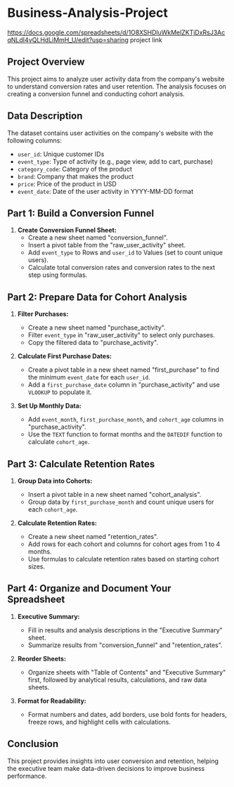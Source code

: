 # Business-Analysis-Project
https://docs.google.com/spreadsheets/d/1O8XSHDluWkMelZKTjDxRsJ3AcqNLdI4vQLHdLiMmH_U/edit?usp=sharing
 project link

## Project Overview
This project aims to analyze user activity data from the company's website to understand conversion rates and user retention. The analysis focuses on creating a conversion funnel and conducting cohort analysis.

## Data Description
The dataset contains user activities on the company's website with the following columns:
- `user_id`: Unique customer IDs
- `event_type`: Type of activity (e.g., page view, add to cart, purchase)
- `category_code`: Category of the product
- `brand`: Company that makes the product
- `price`: Price of the product in USD
- `event_date`: Date of the user activity in YYYY-MM-DD format

## Part 1: Build a Conversion Funnel

1. **Create Conversion Funnel Sheet:**
    - Create a new sheet named "conversion_funnel".
    - Insert a pivot table from the "raw_user_activity" sheet.
    - Add `event_type` to Rows and `user_id` to Values (set to count unique users).
    - Calculate total conversion rates and conversion rates to the next step using formulas.

## Part 2: Prepare Data for Cohort Analysis

1. **Filter Purchases:**
    - Create a new sheet named "purchase_activity".
    - Filter `event_type` in "raw_user_activity" to select only purchases.
    - Copy the filtered data to "purchase_activity".

2. **Calculate First Purchase Dates:**
    - Create a pivot table in a new sheet named "first_purchase" to find the minimum `event_date` for each `user_id`.
    - Add a `first_purchase_date` column in "purchase_activity" and use `VLOOKUP` to populate it.

3. **Set Up Monthly Data:**
    - Add `event_month`, `first_purchase_month`, and `cohort_age` columns in "purchase_activity".
    - Use the `TEXT` function to format months and the `DATEDIF` function to calculate `cohort_age`.

## Part 3: Calculate Retention Rates

1. **Group Data into Cohorts:**
    - Insert a pivot table in a new sheet named "cohort_analysis".
    - Group data by `first_purchase_month` and count unique users for each `cohort_age`.

2. **Calculate Retention Rates:**
    - Create a new sheet named "retention_rates".
    - Add rows for each cohort and columns for cohort ages from 1 to 4 months.
    - Use formulas to calculate retention rates based on starting cohort sizes.

## Part 4: Organize and Document Your Spreadsheet

1. **Executive Summary:**
    - Fill in results and analysis descriptions in the "Executive Summary" sheet.
    - Summarize results from "conversion_funnel" and "retention_rates".

2. **Reorder Sheets:**
    - Organize sheets with "Table of Contents" and "Executive Summary" first, followed by analytical results, calculations, and raw data sheets.

3. **Format for Readability:**
    - Format numbers and dates, add borders, use bold fonts for headers, freeze rows, and highlight cells with calculations.

## Conclusion
This project provides insights into user conversion and retention, helping the executive team make data-driven decisions to improve business performance.
